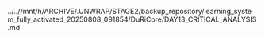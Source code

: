 ../..//mnt/h/ARCHIVE/.UNWRAP/STAGE2/backup_repository/learning_system_fully_activated_20250808_091854/DuRiCore/DAY13_CRITICAL_ANALYSIS.md